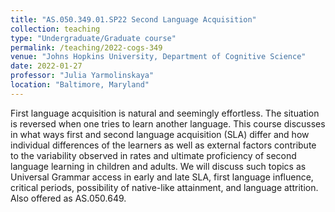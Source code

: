 ```yaml
---
title: "AS.050.349.01.SP22 Second Language Acquisition"
collection: teaching
type: "Undergraduate/Graduate course"
permalink: /teaching/2022-cogs-349
venue: "Johns Hopkins University, Department of Cognitive Science"
date: 2022-01-27
professor: "Julia Yarmolinskaya"
location: "Baltimore, Maryland"
---
```

First language acquisition is natural and seemingly effortless. The situation is reversed when one tries to learn another language. This course discusses in what ways first and second language acquisition (SLA) differ and how individual differences of the learners as well as external factors contribute to the variability observed in rates and ultimate proficiency of second language learning in children and adults. We will discuss such topics as Universal Grammar access in early and late SLA, first language influence, critical periods, possibility of native-like attainment, and language attrition. Also offered as AS.050.649.
